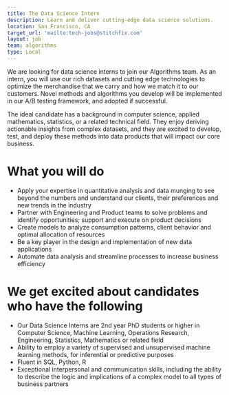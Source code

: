 ```yaml
---
title: The Data Science Intern
description: Learn and deliver cutting-edge data science solutions.
location: San Francisco, CA
target_url: 'mailto:tech-jobs@stitchfix.com'
layout: job
team: algorithms
type: Local
---
```


We are looking for data science interns to join our Algorithms team. As an intern, you will use our rich datasets and cutting edge technologies to optimize the merchandise that we carry and how we match it to our customers. Novel methods and algorithms you develop will be implemented in our A/B testing framework, and adopted if successful.

The ideal candidate has a background in computer science, applied mathematics, statistics, or a related technical field. They enjoy deriving actionable insights from complex datasets, and they are excited to develop, test, and deploy these methods into data products that will impact our core business.

# What you will do

- Apply your expertise in quantitative analysis and data munging to see beyond the numbers and understand our clients, their preferences and new trends in the industry
- Partner with Engineering and Product teams to solve problems and identify opportunities; support and execute on product decisions
- Create models to analyze consumption patterns, client behavior and optimal allocation of resources
- Be a key player in the design and implementation of new data applications
- Automate data analysis and streamline processes to increase business efficiency

# We get excited about candidates who have the following

- Our Data Science Interns are 2nd year PhD students or higher in Computer Science, Machine Learning, Operations Research, Engineering, Statistics, Mathematics or related field
- Ability to employ a variety of supervised and unsupervised machine learning methods, for inferential or predictive purposes
- Fluent in SQL, Python, R
- Exceptional interpersonal and communication skills, including the ability to describe the logic and implications of a complex model to all types of business partners
